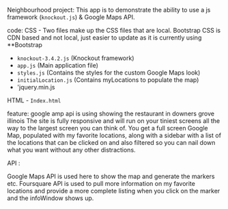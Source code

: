 Neighbourhood project:
This app is to demonstrate the ability to use a js framework (`knockout.js`) & Google Maps API.

code:
CSS - Two files make up the CSS files that are local. Bootstrap CSS is CDN based and not local, just easier to update as it is currently using **Bootstrap 


- `knockout-3.4.2.js` (Knockout framework)
- `app.js` (Main application file)
- `styles.js` (Contains the styles for the custom Google Maps look)
- `initialLocation.js` (Contains myLocations to populate the map)
- 'jquery.min.js

HTML - `Index.html` 

feature:
google amp api is using showing the restaurant in downers grove illinois 
The site is fully responsive and will run on your tiniest screens all the way to the largest screen you can think of.
You get a full screen Google Map, populated with my favorite locations, along with a sidebar with a list of the locations that can be clicked on and also filtered so you can nail down what you want without any other distractions.

API :

Google Maps API is used here to show the map and generate the markers etc.
Foursquare API is used to pull more information on my favorite locations and provide a more complete listing when you click on the marker and the infoWindow shows up.



